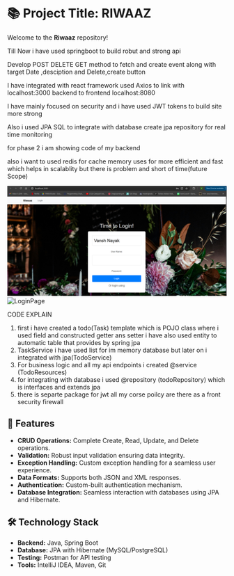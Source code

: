 # 📚 Project Title: RIWAAZ

Welcome to the **Riwaaz** repository! 

Till Now i have used springboot to build robut and strong api

Develop POST DELETE GET method to fetch and create event along with  target Date ,desciption and Delete,create button 

I have integrated with react framework  used Axios to link with localhost:3000 backend to frontend localhost:8080

I have mainly focused on security and i have used JWT tokens to build site  more strong

Also i used JPA SQL to integrate with database create jpa repository for real time monitoring

for phase 2 i am showing code of my backend 

also i want to used redis for cache memory uses for more efficient and fast which helps in scalablity but there is problem and short of time(future Scope)

![LoginPage](login.png)
![LoginPage](Eventpage1.png)



CODE EXPLAIN

1) first i have created a todo(Task) template which is POJO class where i used field and constructed getter ans setter i have also used entity to automatic table that provides by spring jpa 
2) TaskService  i have used list for im memory database but later on i integrated with jpa(TodoService)
3) For business logic and all my api endpoints i created @service (TodoResources)
4) for integrating with database i used @repository (todoRepository) which is interfaces and extends jpa
5) there is separte package for jwt all my corse poilcy are there as a front security firewall
   




## 🚀 Features

- **CRUD Operations:** Complete Create, Read, Update, and Delete operations.
- **Validation:** Robust input validation ensuring data integrity.
- **Exception Handling:** Custom exception handling for a seamless user experience.
- **Data Formats:** Supports both JSON and XML responses.
- **Authentication:** Custom-built authentication mechanism.
- **Database Integration:** Seamless interaction with databases using JPA and Hibernate.

## 🛠️ Technology Stack

- **Backend:** Java, Spring Boot
- **Database:** JPA with Hibernate (MySQL/PostgreSQL)
- **Testing:** Postman for API testing
- **Tools:** IntelliJ IDEA, Maven, Git

